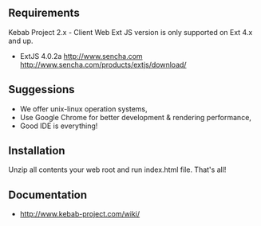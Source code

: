 Requirements
------------
Kebab Project 2.x - Client Web Ext JS version is only supported on Ext 4.x and up.

- ExtJS 4.0.2a
    http://www.sencha.com
    http://www.sencha.com/products/extjs/download/

Suggessions
-----------
- We offer unix-linux operation systems,
- Use Google Chrome for better development & rendering performance,
- Good IDE is everything!

Installation
-----------
Unzip all contents your web root and run index.html file.
That's all!

Documentation
-------------
- http://www.kebab-project.com/wiki/

[1]: http://kebab-project.com